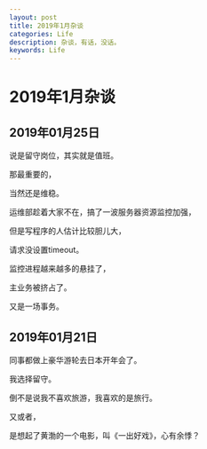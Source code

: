 ```yaml
---
layout: post
title: 2019年1月杂谈
categories: Life
description: 杂谈，有话，没话。
keywords: Life
---
```


# 2019年1月杂谈

## 2019年01月25日

说是留守岗位，其实就是值班。

那最重要的，

当然还是维稳。

运维部趁着大家不在，搞了一波服务器资源监控加强，

但是写程序的人估计比较胆儿大，

请求没设置timeout。



监控进程越来越多的悬挂了，

主业务被挤占了。



又是一场事务。



## 2019年01月21日

同事都做上豪华游轮去日本开年会了。

我选择留守。

倒不是说我不喜欢旅游，我喜欢的是旅行。

又或者，

是想起了黄渤的一个电影，叫《一出好戏》，心有余悸？



